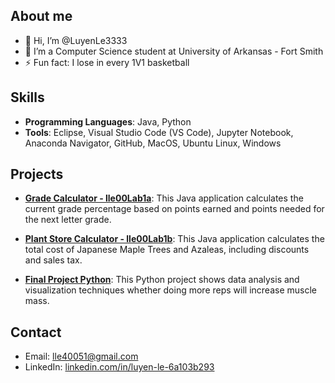 ## About me
- 👋 Hi, I’m @LuyenLe3333
- 🌱 I’m a Computer Science student at University of Arkansas - Fort Smith
- ⚡ Fun fact: I lose in every 1V1 basketball

## Skills
- **Programming Languages**: Java, Python
- **Tools**: Eclipse, Visual Studio Code (VS Code), Jupyter Notebook, Anaconda Navigator, GitHub, MacOS, Ubuntu Linux, Windows

## Projects
- **[Grade Calculator - lle00Lab1a](https://github.com/LuyenLe3333/Programming-I-Lab-1/blob/main/lle00Lab1a.java)**: This Java application calculates the current grade percentage based on points earned and points needed for the next letter grade.
   
- **[Plant Store Calculator - lle00Lab1b](https://github.com/LuyenLe3333/Programming-I-Lab-1/blob/main/lle00Lab1b.java)**: This Java application calculates the total cost of Japanese Maple Trees and Azaleas, including discounts and sales tax.

- **[Final Project Python](https://github.com/LuyenLe3333/Final-Project-Python/tree/main)**: This Python project shows data analysis and visualization techniques whether doing more reps will increase muscle mass.

## Contact
- Email: [lle40051@gmail.com](mailto:lle40051@gmail.com)
- LinkedIn: [linkedin.com/in/luyen-le-6a103b293](https://www.linkedin.com/in/luyen-le-6a103b293)
